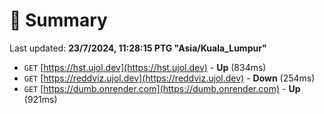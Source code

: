 # 📖 Summary
Last updated: **23/7/2024, 11:28:15 PTG "Asia/Kuala_Lumpur"**

- `GET` [https://hst.ujol.dev](https://hst.ujol.dev) - **Up** (834ms)
- `GET` [https://reddviz.ujol.dev](https://reddviz.ujol.dev) - **Down** (254ms)
- `GET` [https://dumb.onrender.com](https://dumb.onrender.com) - **Up** (921ms)
